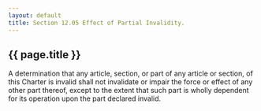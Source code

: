 ```yaml
---
layout: default 
title: Section 12.05 Effect of Partial Invalidity.
---
```


{{ page.title }}
----------------

A determination that any article, section, or part of any article or
section, of this Charter is invalid shall not invalidate or impair the
force or effect of any other part thereof, except to the extent that
such part is wholly dependent for its operation upon the part declared
invalid.

